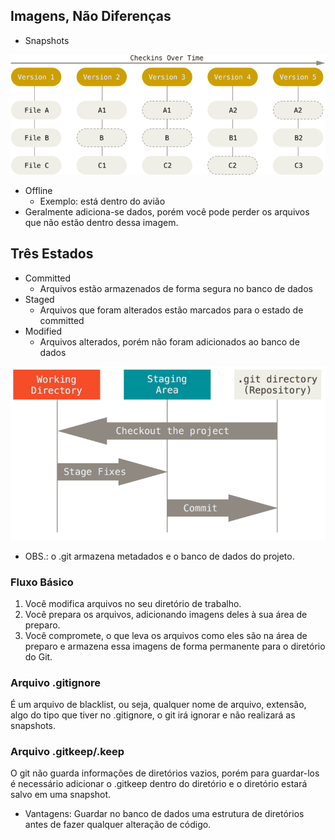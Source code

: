 ## Imagens, Não Diferenças
- Snapshots

![snapshots](snapshots.png)
- Offline
  - Exemplo: está dentro do avião
- Geralmente adiciona-se dados, porém você pode perder os arquivos que não estão dentro dessa imagem.

## Três Estados
- Committed
  - Arquivos estão armazenados de forma segura no banco de dados
- Staged
  - Arquivos que foram alterados estão marcados para o estado de committed
- Modified
  - Arquivos alterados, porém não foram adicionados ao banco de dados

![stages](areas.png) 

- OBS.: o .git armazena metadados e o banco de dados do projeto.

### Fluxo Básico
1. Você modifica arquivos no seu diretório de trabalho.
2. Você prepara os arquivos, adicionando imagens deles à sua área de preparo.
3. Você compromete, o que leva os arquivos como eles são na área de preparo e armazena essa imagens de forma permanente para o diretório do Git. 

### Arquivo .gitignore
É um arquivo de blacklist, ou seja, qualquer nome de arquivo, extensão, algo do tipo que tiver no .gitignore, o git irá ignorar e não realizará as snapshots.

### Arquivo .gitkeep/.keep
O git não guarda informações de diretórios vazios, porém para guardar-los é necessário adicionar o .gitkeep dentro do diretório e o diretório estará salvo em uma snapshot.

- Vantagens: Guardar no banco de dados uma estrutura de diretórios antes de fazer qualquer alteração de código.